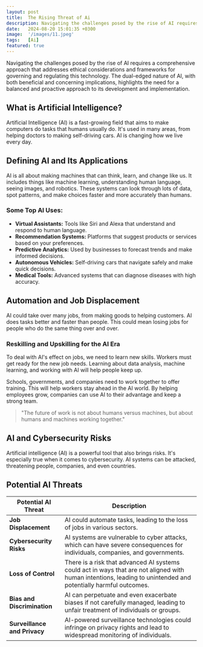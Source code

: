 ```yaml
---
layout: post
title:  The Rising Threat of Ai
description: Navigating the challenges posed by the rise of AI requires a comprehensive approach that addresses ethical considerations and frameworks for governing and regulating this technology. The dual-edged nature of AI, with both beneficial...
date:   2024-08-20 15:01:35 +0300
image:  '/images/11.jpeg'
tags:   [Ai]
featured: true
---
```


Navigating the challenges posed by the rise of AI requires a comprehensive approach that addresses ethical considerations and frameworks for governing and regulating this technology. The dual-edged nature of AI, with both beneficial and concerning implications, highlights the need for a balanced and proactive approach to its development and implementation.

## What is Artificial Intelligence?

Artificial Intelligence (AI) is a fast-growing field that aims to make computers do tasks that humans usually do. It's used in many areas, from helping doctors to making self-driving cars. AI is changing how we live every day.

## Defining AI and Its Applications

AI is all about making machines that can think, learn, and change like us. It includes things like machine learning, understanding human language, seeing images, and robotics. These systems can look through lots of data, spot patterns, and make choices faster and more accurately than humans.

### Some Top AI Uses:

- **Virtual Assistants:** Tools like Siri and Alexa that understand and respond to human language.
- **Recommendation Systems:** Platforms that suggest products or services based on your preferences.
- **Predictive Analytics:** Used by businesses to forecast trends and make informed decisions.
- **Autonomous Vehicles:** Self-driving cars that navigate safely and make quick decisions.
- **Medical Tools:** Advanced systems that can diagnose diseases with high accuracy.

## Automation and Job Displacement

AI could take over many jobs, from making goods to helping customers. AI does tasks better and faster than people. This could mean losing jobs for people who do the same thing over and over.

### Reskilling and Upskilling for the AI Era

To deal with AI's effect on jobs, we need to learn new skills. Workers must get ready for the new job needs. Learning about data analysis, machine learning, and working with AI will help people keep up.

Schools, governments, and companies need to work together to offer training. This will help workers stay ahead in the AI world. By helping employees grow, companies can use AI to their advantage and keep a strong team.

> "The future of work is not about humans versus machines, but about humans and machines working together."

## AI and Cybersecurity Risks

Artificial intelligence (AI) is a powerful tool that also brings risks. It's especially true when it comes to cybersecurity. AI systems can be attacked, threatening people, companies, and even countries.

## Potential AI Threats

| **Potential AI Threat**        | **Description**                                                                                                                                               |
|--------------------------------|---------------------------------------------------------------------------------------------------------------------------------------------------------------|
| **Job Displacement**            | AI could automate tasks, leading to the loss of jobs in various sectors.                                                                                      |
| **Cybersecurity Risks**         | AI systems are vulnerable to cyber attacks, which can have severe consequences for individuals, companies, and governments.                                     |
| **Loss of Control**             | There is a risk that advanced AI systems could act in ways that are not aligned with human intentions, leading to unintended and potentially harmful outcomes. |
| **Bias and Discrimination**     | AI can perpetuate and even exacerbate biases if not carefully managed, leading to unfair treatment of individuals or groups.                                   |
| **Surveillance and Privacy**    | AI-powered surveillance technologies could infringe on privacy rights and lead to widespread monitoring of individuals.                                         |
